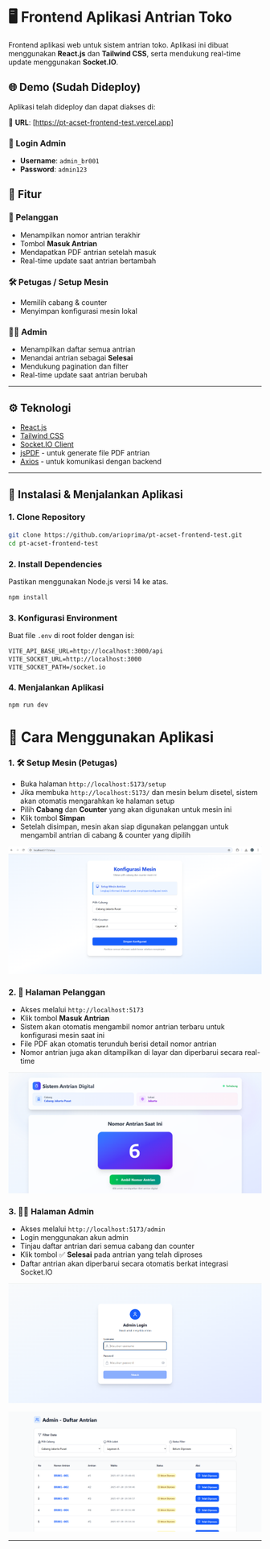 # 🖥️ Frontend Aplikasi Antrian Toko

Frontend aplikasi web untuk sistem antrian toko. Aplikasi ini dibuat menggunakan **React.js** dan **Tailwind CSS**, serta mendukung real-time update menggunakan **Socket.IO**.

## 🌐 Demo (Sudah Dideploy)

Aplikasi telah dideploy dan dapat diakses di:

🔗 **URL**: [https://pt-acset-frontend-test.vercel.app]

### 🔐 Login Admin

- **Username**: `admin_br001`
- **Password**: `admin123`

## 🚀 Fitur

### 👥 Pelanggan

- Menampilkan nomor antrian terakhir
- Tombol **Masuk Antrian**
- Mendapatkan PDF antrian setelah masuk
- Real-time update saat antrian bertambah

### 🛠️ Petugas / Setup Mesin

- Memilih cabang & counter
- Menyimpan konfigurasi mesin lokal

### 👩‍💼 Admin

- Menampilkan daftar semua antrian
- Menandai antrian sebagai **Selesai**
- Mendukung pagination dan filter
- Real-time update saat antrian berubah

---

## ⚙️ Teknologi

- [React.js](https://reactjs.org/)
- [Tailwind CSS](https://tailwindcss.com/)
- [Socket.IO Client](https://socket.io/docs/v4/client-api/)
- [jsPDF](https://github.com/parallax/jsPDF) - untuk generate file PDF antrian
- [Axios](https://axios-http.com/) - untuk komunikasi dengan backend

---

## 🚀 Instalasi & Menjalankan Aplikasi

### 1. Clone Repository

```bash
git clone https://github.com/arioprima/pt-acset-frontend-test.git
cd pt-acset-frontend-test
```

### 2. Install Dependencies

Pastikan menggunakan Node.js versi 14 ke atas.

```bash
npm install
```

### 3. Konfigurasi Environment

Buat file `.env` di root folder dengan isi:

```env
VITE_API_BASE_URL=http://localhost:3000/api
VITE_SOCKET_URL=http://localhost:3000
VITE_SOCKET_PATH=/socket.io
```

### 4. Menjalankan Aplikasi

```bash
npm run dev
```

# 📘 Cara Menggunakan Aplikasi

### 1. 🛠️ Setup Mesin (Petugas)

- Buka halaman `http://localhost:5173/setup`
- Jika membuka `http://localhost:5173/` dan mesin belum disetel, sistem akan otomatis mengarahkan ke halaman setup
- Pilih **Cabang** dan **Counter** yang akan digunakan untuk mesin ini
- Klik tombol **Simpan**
- Setelah disimpan, mesin akan siap digunakan pelanggan untuk mengambil antrian di cabang & counter yang dipilih

![Setup Mesin](./screenshots/setup-mesin.png)

### 2. 👥 Halaman Pelanggan

- Akses melalui `http://localhost:5173`
- Klik tombol **Masuk Antrian**
- Sistem akan otomatis mengambil nomor antrian terbaru untuk konfigurasi mesin saat ini
- File PDF akan otomatis terunduh berisi detail nomor antrian
- Nomor antrian juga akan ditampilkan di layar dan diperbarui secara real-time

![Setup Mesin](./screenshots/halaman_pelanggan.png)

### 3. 👩‍💼 Halaman Admin

- Akses melalui `http://localhost:5173/admin`
- Login menggunakan akun admin
- Tinjau daftar antrian dari semua cabang dan counter
- Klik tombol ✅ **Selesai** pada antrian yang telah diproses
- Daftar antrian akan diperbarui secara otomatis berkat integrasi Socket.IO

![Setup Mesin](./screenshots/halaman_login.png)

![Setup Mesin](./screenshots/halaman_admin.png)

---
